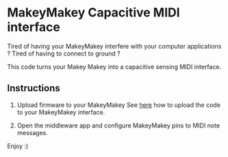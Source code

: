 # MakeyMakey Capacitive MIDI interface

Tired of having your MakeyMakey interfere with your computer applications ?
Tired of having to connect to ground ? 

This code turns your Makey Makey into a capacitive sensing MIDI interface.

## Instructions

1. Upload firmware to your MakeyMakey
See [here](https://learn.sparkfun.com/tutorials/makey-makey-advanced-guide) how to upload the code to your MakeyMakey interface. 

2. Open the middleware app and configure MakeyMakey pins to MIDI note messages.


Enjoy :)